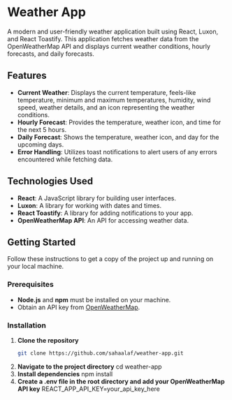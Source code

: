 # Weather App

A modern and user-friendly weather application built using React, Luxon, and React Toastify. This application fetches weather data from the OpenWeatherMap API and displays current weather conditions, hourly forecasts, and daily forecasts.

## Features

- **Current Weather**: Displays the current temperature, feels-like temperature, minimum and maximum temperatures, humidity, wind speed, weather details, and an icon representing the weather conditions.
- **Hourly Forecast**: Provides the temperature, weather icon, and time for the next 5 hours.
- **Daily Forecast**: Shows the temperature, weather icon, and day for the upcoming days.
- **Error Handling**: Utilizes toast notifications to alert users of any errors encountered while fetching data.

## Technologies Used

- **React**: A JavaScript library for building user interfaces.
- **Luxon**: A library for working with dates and times.
- **React Toastify**: A library for adding notifications to your app.
- **OpenWeatherMap API**: An API for accessing weather data.

## Getting Started

Follow these instructions to get a copy of the project up and running on your local machine.

### Prerequisites

- **Node.js** and **npm** must be installed on your machine.
- Obtain an API key from [OpenWeatherMap](https://home.openweathermap.org/users/sign_up).

### Installation

1. **Clone the repository**
   ```bash
   git clone https://github.com/sahaalaf/weather-app.git
2. **Navigate to the project directory**
   cd weather-app
3. **Install dependencies**
   npm install
4. **Create a .env file in the root directory and add your OpenWeatherMap API key**
   REACT_APP_API_KEY=your_api_key_here

